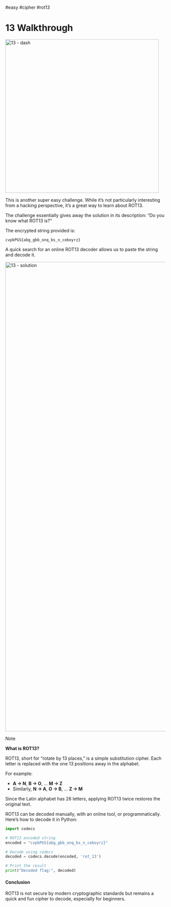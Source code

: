 #easy #cipher #rot13 


# 13 Walkthrough

<img width="482" alt="13 - dash" src="https://github.com/user-attachments/assets/b30519f3-cf48-4ffc-9087-88c85b6054b2" />


This is another super easy challenge. While it’s not particularly interesting from a hacking perspective, it’s a great way to learn about ROT13.

The challenge essentially gives away the solution in its description:
“Do you know what ROT13 is?”

The encrypted string provided is:
```
cvpbPGS{abg_gbb_onq_bs_n_ceboyrz}
```


A quick search for an online ROT13 decoder allows us to paste the string and decode it.

<img width="1474" alt="13 - solution" src="https://github.com/user-attachments/assets/db8fb0ca-015b-4917-9b04-c7c62e21de41" />


> [!NOTE]
> **What is ROT13?**
> 
> ROT13, short for “rotate by 13 places,” is a simple substitution cipher. Each letter is replaced with the one 13 positions away in the alphabet.
> 
> 
> For example:
> - **A → N**, **B → O**, … **M → Z**
> - Similarly, **N → A**, **O → B**, … **Z → M**
> 
> Since the Latin alphabet has 26 letters, applying ROT13 twice restores the original text.


ROT13 can be decoded manually, with an online tool, or programmatically. Here’s how to decode it in Python:

```python
import codecs

# ROT13 encoded string
encoded = "cvpbPGS{abg_gbb_onq_bs_n_ceboyrz}"

# Decode using codecs
decoded = codecs.decode(encoded, 'rot_13')

# Print the result
print("Decoded flag:", decoded)
```


#### Conclusion

ROT13 is not secure by modern cryptographic standards but remains a quick and fun cipher to decode, especially for beginners.
